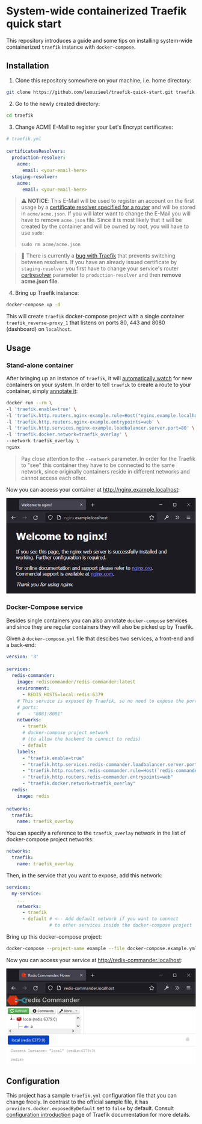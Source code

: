 # System-wide containerized Traefik quick start

This repository introduces a guide and some tips on installing system-wide
containerized `traefik` instance with `docker-compose`.

## Installation

1. Clone this repository somewhere on your machine, i.e. home directory:

```bash
git clone https://github.com/lexuzieel/traefik-quick-start.git traefik
```

2. Go to the newly created directory:

```bash
cd traefik
```

3. Change ACME E-Mail to register your Let's Encrypt certificates:

```yaml
# traefik.yml

certificatesResolvers:
  production-resolver:
    acme:
      email: <your-email-here>
  staging-resolver:
    acme:
      email: <your-email-here>
```

> **⚠️ NOTICE**: This E-Mail will be used to register an account on the first usage by
> a [certificate resolver specified for a router](https://doc.traefik.io/traefik/routing/routers/#certresolver)
> and will be stored in `acme/acme.json`.
> If you will later want to change the E-Mail you will have to
> remove `acme.json` file. Since it is most likely that it will be created by 
> the container and will be owned by root, you will have to use `sudo`:
> ```
> sudo rm acme/acme.json
> ```

> 🐛 There is currently a [bug with Traefik](https://github.com/traefik/traefik/issues/8633)
> that prevents switching between resolvers. If you have an already issued
> certificate by `staging-resolver` you first have to change your service's router
> [certresolver](https://doc.traefik.io/traefik/routing/routers/#certresolver)
> parameter to `production-resolver` and then **remove acme.json file**.

4. Bring up Traefik instance:

```bash
docker-compose up -d
```

This will create `traefik` docker-compose project with a single container
`traefik_reverse-proxy_1` that listens on ports 80, 443 and 8080 (dashboard) on
`localhost`.

## Usage

### Stand-alone container

After bringing up an instance of `traefik`, it will 
[automatically watch](https://doc.traefik.io/traefik/getting-started/concepts/#auto-service-discovery) 
for new containers on your system. In order to tell `traefik` to create a 
route to your container, simply
[annotate it](https://doc.traefik.io/traefik/providers/docker):

```bash
docker run --rm \
-l 'traefik.enable=true' \
-l 'traefik.http.routers.nginx-example.rule=Host("nginx.example.localhost")' \
-l 'traefik.http.routers.nginx-example.entrypoints=web' \
-l 'traefik.http.services.nginx-example.loadbalancer.server.port=80' \
-l 'traefik.docker.network=traefik_overlay' \
--network traefik_overlay \
nginx
```

> Pay close attention to the `--network` parameter. In order for the Traefik to
> "see" this container they have to be connected to the same network, since
> originally containers reside in different networks and cannot access each
> other.

Now you can access your container at http://nginx.example.localhost:

![nginx example](docs/nginx-example.png)

### Docker-Compose service

Besides single containers you can also annotate `docker-compose` services and
since they are regular containers they will also be picked up by Traefik.

Given a `docker-compose.yml` file that descibes two services, a front-end and
a back-end:

```yaml
version: '3'

services:
  redis-commander:
    image: rediscommander/redis-commander:latest
    environment:
      - REDIS_HOSTS=local:redis:6379
    # This service is exposed by Traefik, so no need to expose the ports
    # ports:
    #   - "8081:8081"
    networks:
      - traefik
      # docker-compose project network
      # (to allow the backend to connect to redis)
      - default 
    labels:
      - "traefik.enable=true"
      - "traefik.http.services.redis-commander.loadbalancer.server.port=8081"
      - "traefik.http.routers.redis-commander.rule=Host(`redis-commander.localhost`)"
      - "traefik.http.routers.redis-commander.entrypoints=web"
      - "traefik.docker.network=traefik_overlay"
  redis:
    image: redis

networks:
  traefik:
    name: traefik_overlay
```

You can specify a reference to the `traefik_overlay` network in the list of
docker-compose project networks:

```yml
networks:
  traefik:
    name: traefik_overlay
```

Then, in the service that you want to expose, add this network:

```yml
services:
  my-service:
    ...
    networks:
      - traefik
      - default # <-- Add default network if you want to connect 
                # to other services inside the docker-compose project
```

Bring up this docker-compose project:

```bash
docker-compose --project-name example --file docker-compose.example.yml up -d
```

Now you can access your service at http://redis-commander.localhost:

![docker-compose service example](docs/redis-commander.png)

## Configuration

This project has a sample `traefik.yml` configuration file that you can change
freely. In contrast to the official sample file, it has
`providers.docker.exposedByDefault` set to `false` by default.
Consult [configuration introduction](https://doc.traefik.io/traefik/getting-started/configuration-overview/)
page of Traefik documentation for more details.

